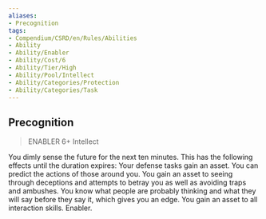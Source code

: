 ```yaml
---
aliases:
- Precognition
tags:
- Compendium/CSRD/en/Rules/Abilities
- Ability
- Ability/Enabler
- Ability/Cost/6
- Ability/Tier/High
- Ability/Pool/Intellect
- Ability/Categories/Protection
- Ability/Categories/Task
---
```


  
## Precognition  
>ENABLER 6+  Intellect  
  
You dimly sense the future for the next ten minutes. This has the following effects until the duration expires: Your defense tasks gain an asset. You can predict the actions of those around you. You gain an asset to seeing through deceptions and attempts to betray you as well as avoiding traps and ambushes. You know what people are probably thinking and what they will say before they say it, which gives you an edge. You gain an asset to all interaction skills. Enabler.